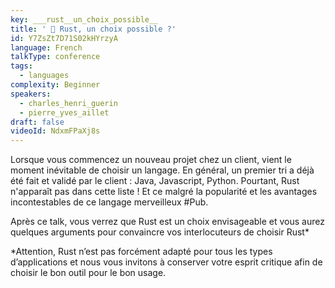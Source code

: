 ```yaml
---
key: ___rust__un_choix_possible__
title: ' 🦀 Rust, un choix possible ?'
id: Y7ZsZt7D71S02kHYrzyA
language: French
talkType: conference
tags:
  - languages
complexity: Beginner
speakers:
  - charles_henri_guerin
  - pierre_yves_aillet
draft: false
videoId: NdxmFPaXj8s
---
```


Lorsque vous commencez un nouveau projet chez un client, vient le moment inévitable de choisir un langage. En général, un premier tri a déjà été fait et validé par le client : Java, Javascript, Python. Pourtant, Rust n'apparaît pas dans cette liste ! Et ce malgré la popularité et les avantages incontestables de ce langage merveilleux #Pub.

Après ce talk, vous verrez que Rust est un choix envisageable et vous aurez quelques arguments pour convaincre vos interlocuteurs de choisir Rust*

*Attention, Rust n’est pas forcément adapté pour tous les types d’applications et nous vous invitons à conserver votre esprit critique afin de choisir le bon outil pour le bon usage.
